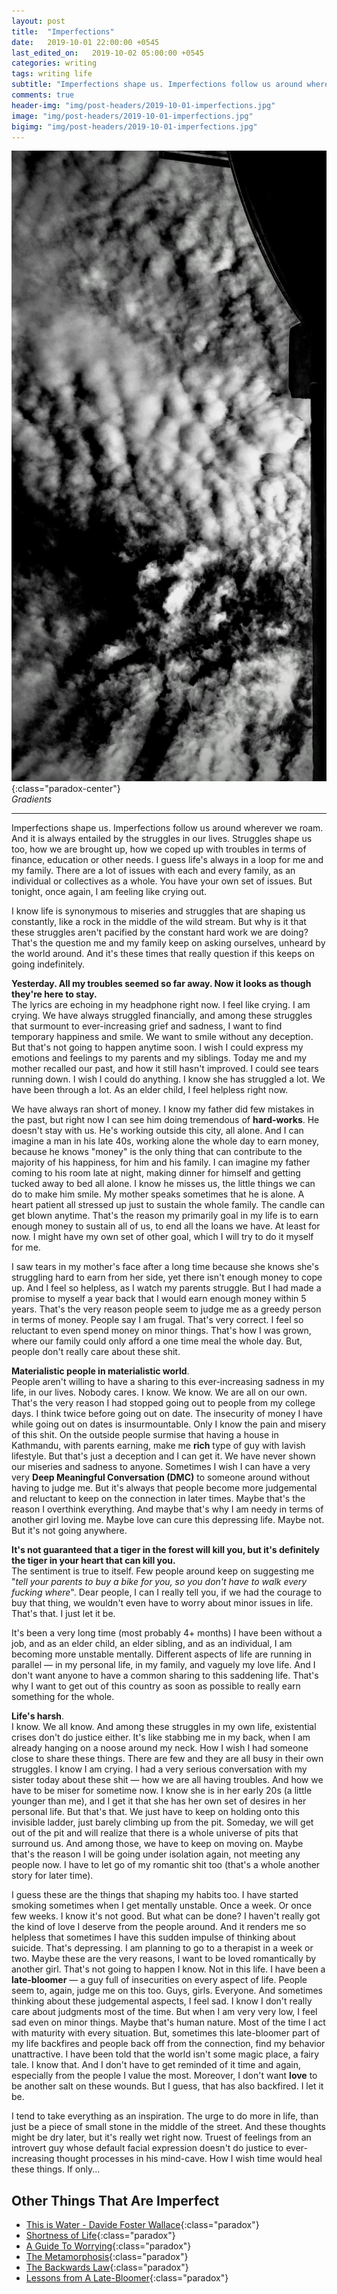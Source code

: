 ```yaml
---
layout: post
title:  "Imperfections"
date:   2019-10-01 22:00:00 +0545
last_edited_on:   2019-10-02 05:00:00 +0545
categories: writing
tags: writing life 
subtitle: "Imperfections shape us. Imperfections follow us around wherever we roam. And it is always entailed by the struggles in our lives. Struggles shape us too."
comments: true
header-img: "img/post-headers/2019-10-01-imperfections.jpg"
image: "img/post-headers/2019-10-01-imperfections.jpg"
bigimg: "img/post-headers/2019-10-01-imperfections.jpg"
---
```


![Gradients](/img/post-headers/2019-10-01-imperfections.jpg){:class="paradox-center"}  
*Gradients* 

<hr/>

Imperfections shape us. Imperfections follow us around wherever we roam. And it is always entailed by the struggles in our lives. Struggles shape us too, how we are brought up, how we coped up with troubles in terms of finance, education or other needs. I guess life's always in a loop for me and my family. There are a lot of issues with each and every family, as an individual or collectives as a whole. You have your own set of issues. But tonight, once again, I am feeling like crying out.

I know life is synonymous to miseries and struggles that are shaping us constantly, like a rock in the middle of the wild stream. But why is it that these struggles aren't pacified by the constant hard work we are doing? That's the question me and my family keep on asking ourselves, unheard by the world around. And it's these times that really question if this keeps on going indefinitely.

**Yesterday. All my troubles seemed so far away. Now it looks as though they're here to stay.**  
The lyrics are echoing in my headphone right now. I feel like crying. I am crying. We have always struggled financially, and among these struggles that surmount to ever-increasing grief and sadness, I want to find temporary happiness and smile. We want to smile without any deception. But that's not going to happen anytime soon. I wish I could express my emotions and feelings to my parents and my siblings. Today me and my mother recalled our past, and how it still hasn't improved. I could see tears running down. I wish I could do anything. I know she has struggled a lot. We have been through a lot. As an elder child, I feel helpless right now.

We have always ran short of money. I know my father did few mistakes in the past, but right now I can see him doing tremendous of **hard-works**. He doesn't stay with us. He's working outside this city, all alone. And I can imagine a man in his late 40s, working alone the whole day to earn money, because he knows "money" is the only thing that can contribute to the majority of his happiness, for him and his family. I can imagine my father coming to his room late at night, making dinner for himself and getting tucked away to bed all alone. I know he misses us, the little things we can do to make him smile. My mother speaks sometimes that he is alone. A heart patient all stressed up just to sustain the whole family. The candle can get blown anytime. That's the reason my primarily goal in my life is to earn enough money to sustain all of us, to end all the loans we have. At least for now. I might have my own set of other goal, which I will try to do it myself for me.

I saw tears in my mother's face after a long time because she knows she's struggling hard to earn from her side, yet there isn't enough money to cope up. And I feel so helpless, as I watch my parents struggle. But I had made a promise to myself a year back that I would earn enough money within 5 years. That's the very reason people seem to judge me as a greedy person in terms of money. People say I am frugal. That's very correct. I feel so reluctant to even spend money on minor things. That's how I was grown, where our family could only afford a one time meal the whole day. But, people don't really care about these shit.  

**Materialistic people in materialistic world**.  
People aren't willing to have a sharing to this ever-increasing sadness in my life, in our lives. Nobody cares. I know. We know. We are all on our own. That's the very reason I had stopped going out to people from my college days. I think twice before going out on date. The insecurity of money I have while going out on dates is insurmountable. Only I know the pain and misery of this shit. On the outside people surmise that having a house in Kathmandu, with parents earning, make me **rich** type of guy with lavish lifestyle. But that's just a deception and I can get it. We have never shown our miseries and sadness to anyone. Sometimes I wish I can have a very very **Deep Meaningful Conversation (DMC)** to someone around without having to judge me. But it's always that people become more judgemental and reluctant to keep on the connection in later times. Maybe that's the reason I overthink everything. And maybe that's why I am needy in terms of another girl loving me. Maybe love can cure this depressing life. Maybe not. But it's not going anywhere.


**It's not guaranteed that a tiger in the forest will kill you, but it's definitely the tiger in your heart that can kill you.**  
The sentiment is true to itself. Few people around keep on suggesting me "*tell your parents to buy a bike for you, so you don't have to walk every fucking where*". Dear people, I can I really tell you, if we had the courage to buy that thing, we wouldn't even have to worry about minor issues in life. That's that. I just let it be.

It's been a very long time (most probably 4+ months) I have been without a job, and as an elder child, an elder sibling, and as an individual, I am becoming more unstable mentally. Different aspects of life are running in parallel — in my personal life, in my family, and vaguely my love life. And I don't want anyone to have a common sharing to this saddening life. That's why I want to get out of this country as soon as possible to really earn something for the whole.


**Life's harsh**.  
I know. We all know. And among these struggles in my own life, existential crises don't do justice either. It's like stabbing me in my back, when I am already hanging on a noose around my neck. How I wish I had someone close to share these things. There are few and they are all busy in their own struggles. I know I am crying. I had a very serious conversation with my sister today about these shit — how we are all having troubles. And how we have to be miser for sometime now. I know she is in her early 20s (a little younger than me), and I get it that she has her own set of desires in her personal life. But that's that. We just have to keep on holding onto this invisible ladder, just barely climbing up from the pit. Someday, we will get out of the pit and will realize that there is a whole universe of pits that surround us. And among those, we have to keep on moving on. Maybe that's the reason I will be going under isolation again, not meeting any people now. I have to let go of my romantic shit too (that's a whole another story for later time).

I guess these are the things that shaping my habits too. I have started smoking sometimes when I get mentally unstable. Once a week. Or once few weeks. I know it's not good. But what can be done? I haven't really got the kind of love I deserve from the people around. And it renders me so helpless that sometimes I have this sudden impulse of thinking about suicide. That's depressing. I am planning to go to a therapist in a week or two. Maybe these are the very reasons, I want to be loved romantically by another girl. That's not going to happen I know. Not in this life. I have been a **late-bloomer** — a guy full of insecurities on every aspect of life. People seem to, again, judge me on this too. Guys, girls. Everyone. And sometimes thinking about these judgemental aspects, I feel sad. I know I don't really care about judgments most of the time. But when I am very very low, I feel sad even on minor things. Maybe that's human nature. Most of the time I act with maturity with every situation. But, sometimes this late-bloomer part of my life backfires and people back off from the connection, find my behavior unattractive. I have been told that the world isn't some magic place, a fairy tale. I know that. And I don't have to get reminded of it time and again, especially from the people I value the most. Moreover, I don't want **love** to be another salt on these wounds. But I guess, that has also backfired. I let it be.

I tend to take everything as an inspiration. The urge to do more in life, than just be a piece of small stone in the middle of the street. And these thoughts might be dry later, but it's really wet right now. Truest of feelings from an introvert guy whose default facial expression doesn't do justice to ever-increasing thought processes in his mind-cave. How I wish time would heal these things. If only...




## Other Things That Are Imperfect
- [This is Water - Davide Foster Wallace](https://www.youtube.com/watch?v=8CrOL-ydFMI){:class="paradox"}
- [Shortness of Life](https://tim.blog/2009/04/24/on-the-shortness-of-life-an-introduction-to-seneca/){:class="paradox"}
- [A Guide To Worrying](https://www.youtube.com/watch?v=k5RH3BdXDOY){:class="paradox"}
- [The Metamorphosis](https://www.goodreads.com/book/show/485894.The_Metamorphosis){:class="paradox"}
- [The Backwards Law](https://www.youtube.com/watch?v=hPhc9FU7ycI){:class="paradox"}
- [Lessons from A Late-Bloomer](https://medium.com/@Steven_Z/late-bloomers-fece788db69b){:class="paradox"}
